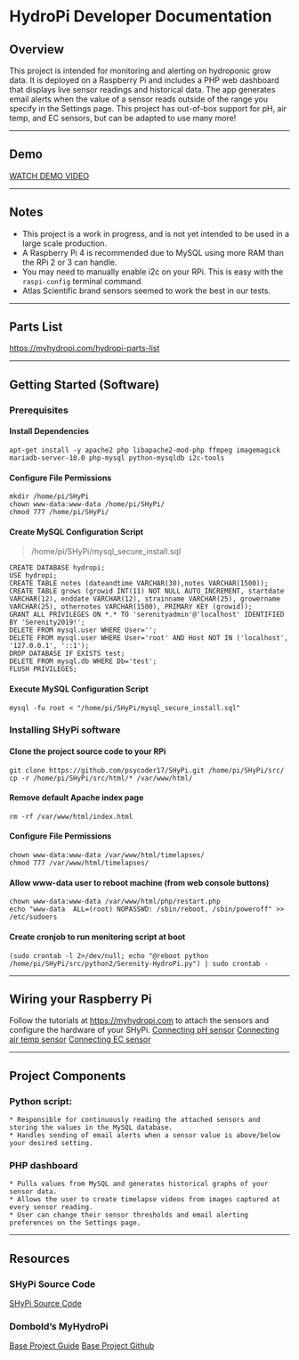 # HydroPi Developer Documentation
## Overview
This project is intended for monitoring and alerting on hydroponic grow data. It is deployed on a Raspberry Pi and includes a PHP web dashboard that displays live sensor readings and historical data. The app generates email alerts when the value of a sensor reads outside of the range you specify in the Settings page. This project has out-of-box support for pH, air temp, and EC sensors, but can be adapted to use many more!
- - - -
## Demo
[WATCH DEMO VIDEO](https://youtu.be/ri-gNEmVmG0)
- - - -
## Notes
* This project is a work in progress, and is not yet intended to be used in a large scale production.
* A Raspberry Pi 4 is recommended due to MySQL using more RAM than the RPi 2 or 3 can handle.
* You may need to manually enable i2c on your RPi. This is easy with the `raspi-config`  terminal command.
* Atlas Scientific brand sensors seemed to work the best in our tests.
- - - -
## Parts List
https://myhydropi.com/hydropi-parts-list
- - - -
## Getting Started (Software)
### Prerequisites
#### Install Dependencies
```
apt-get install -y apache2 php libapache2-mod-php ffmpeg imagemagick mariadb-server-10.0 php-mysql python-mysqldb i2c-tools
```

#### Configure File Permissions
```
mkdir /home/pi/SHyPi
chown www-data:www-data /home/pi/SHyPi/
chmod 777 /home/pi/SHyPi/
```

#### Create MySQL Configuration Script
> /home/pi/SHyPi/mysql_secure_install.sql

```
CREATE DATABASE hydropi;
USE hydropi;
CREATE TABLE notes (dateandtime VARCHAR(30),notes VARCHAR(1500)); 
CREATE TABLE grows (growid INT(11) NOT NULL AUTO_INCREMENT, startdate VARCHAR(12), enddate VARCHAR(12), strainname VARCHAR(25), growername VARCHAR(25), othernotes VARCHAR(1500), PRIMARY KEY (growid));
GRANT ALL PRIVILEGES ON *.* TO 'serenityadmin'@'localhost' IDENTIFIED BY 'Serenity2019!';
DELETE FROM mysql.user WHERE User='';
DELETE FROM mysql.user WHERE User='root' AND Host NOT IN ('localhost', '127.0.0.1', '::1');
DROP DATABASE IF EXISTS test;
DELETE FROM mysql.db WHERE Db='test';
FLUSH PRIVILEGES;
```

#### Execute MySQL Configuration Script
```
mysql -fu root < "/home/pi/SHyPi/mysql_secure_install.sql"
```

### Installing SHyPi software
#### Clone the project source code to your RPi
```
git clone https://github.com/psycoder17/SHyPi.git /home/pi/SHyPi/src/
cp -r /home/pi/SHyPi/src/html/* /var/www/html/
```

#### Remove default Apache index page
```
rm -rf /var/www/html/index.html
```

#### Configure File Permissions
```
chown www-data:www-data /var/www/html/timelapses/
chmod 777 /var/www/html/timelapses/
```

#### Allow www-data user to reboot machine (from web console buttons)
```
chown www-data:www-data /var/www/html/php/restart.php
echo "www-data	ALL=(root) NOPASSWD: /sbin/reboot, /sbin/poweroff" >> /etc/sudoers
```

#### Create cronjob to run monitoring script at boot
```
(sudo crontab -l 2>/dev/null; echo "@reboot python /home/pi/SHyPi/src/python2/Serenity-HydroPi.py") | sudo crontab -
```
- - - -
## Wiring your Raspberry Pi
Follow the tutorials at https://myhydropi.com to attach the sensors and configure the hardware of your SHyPi.
[Connecting pH sensor](https://myhydropi.com/connecting-a-ph-sensor-to-a-raspberry-pi)
[Connecting air temp sensor](https://myhydropi.com/ds18b20-temperature-sensor-on-a-raspberry-pi)
[Connecting EC sensor](https://myhydropi.com/connecting-an-electrical-conductivity-sensor-to-a-raspberry-pi)
- - - -
## Project Components
### Python script:
	* Responsible for continuously reading the attached sensors and storing the values in the MySQL database. 
	* Handles sending of email alerts when a sensor value is above/below your desired setting.
### PHP dashboard
	* Pulls values from MySQL and generates historical graphs of your sensor data. 
	* Allows the user to create timelapse videos from images captured at every sensor reading. 
	* User can change their sensor thresholds and email alerting preferences on the Settings page.
- - - -
## Resources
### SHyPi Source Code
[SHyPi Source Code](https://github.com/psycoder17/SHyPi)

### Dombold’s MyHydroPi
[Base Project Guide](https://myhydropi.com)
[Base Project Github](https://github.com/dombold/MyHydroPi)